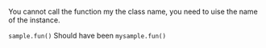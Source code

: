 You cannot call the function my the class name, you need to uise the name of the instance.

`sample.fun()` Should have been `mysample.fun()`
